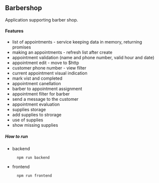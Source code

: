 ## Barbershop

Application supporting barber shop. 

#### Features

- list of appointments - service keeping data in memory, returning promises
- making an appointments - refresh list after create 
- appointment validation (name and phone number, valid hour and date)
- appointment edit - move to $http
- customer phone number - view filter
- current appointment visual indication
- mark vist and completed
- appointment canellation
- barber to appointment assignment
- appointment filter for barber
- send a message to the customer
- appointment evaluation
- supplies storage
- add supplies to strorage
- use of supplies
- show missing supplies


##### How to run

- backend 
    
        npm run backend

- frontend 
    
        npm run frontend
